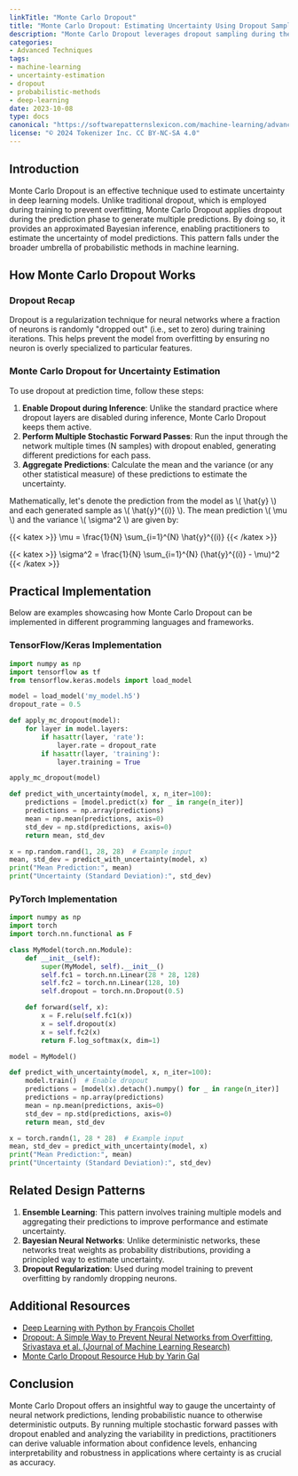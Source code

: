 ```yaml
---
linkTitle: "Monte Carlo Dropout"
title: "Monte Carlo Dropout: Estimating Uncertainty Using Dropout Sampling at Prediction Time"
description: "Monte Carlo Dropout leverages dropout sampling during the prediction phase to estimate the uncertainty of deep learning models, enhancing their robustness and interpretability by providing probabilistic insights."
categories:
- Advanced Techniques
tags:
- machine-learning
- uncertainty-estimation
- dropout
- probabilistic-methods
- deep-learning
date: 2023-10-08
type: docs
canonical: "https://softwarepatternslexicon.com/machine-learning/advanced-techniques/probabilistic-methods/monte-carlo-dropout"
license: "© 2024 Tokenizer Inc. CC BY-NC-SA 4.0"
---
```



## Introduction

Monte Carlo Dropout is an effective technique used to estimate uncertainty in deep learning models. Unlike traditional dropout, which is employed during training to prevent overfitting, Monte Carlo Dropout applies dropout during the prediction phase to generate multiple predictions. By doing so, it provides an approximated Bayesian inference, enabling practitioners to estimate the uncertainty of model predictions. This pattern falls under the broader umbrella of probabilistic methods in machine learning.

## How Monte Carlo Dropout Works

### Dropout Recap

Dropout is a regularization technique for neural networks where a fraction of neurons is randomly "dropped out" (i.e., set to zero) during training iterations. This helps prevent the model from overfitting by ensuring no neuron is overly specialized to particular features.

### Monte Carlo Dropout for Uncertainty Estimation

To use dropout at prediction time, follow these steps:

1. **Enable Dropout during Inference**: Unlike the standard practice where dropout layers are disabled during inference, Monte Carlo Dropout keeps them active.
2. **Perform Multiple Stochastic Forward Passes**: Run the input through the network multiple times (N samples) with dropout enabled, generating different predictions for each pass.
3. **Aggregate Predictions**: Calculate the mean and the variance (or any other statistical measure) of these predictions to estimate the uncertainty. 

Mathematically, let's denote the prediction from the model as \\( \hat{y} \\) and each generated sample as \\( \hat{y}^{(i)} \\). The mean prediction \\( \mu \\) and the variance \\( \sigma^2 \\) are given by:

{{< katex >}}
\mu = \frac{1}{N} \sum_{i=1}^{N} \hat{y}^{(i)}
{{< /katex >}}

{{< katex >}}
\sigma^2 = \frac{1}{N} \sum_{i=1}^{N} (\hat{y}^{(i)} - \mu)^2
{{< /katex >}}

## Practical Implementation

Below are examples showcasing how Monte Carlo Dropout can be implemented in different programming languages and frameworks.

### TensorFlow/Keras Implementation

```python
import numpy as np
import tensorflow as tf
from tensorflow.keras.models import load_model

model = load_model('my_model.h5')
dropout_rate = 0.5

def apply_mc_dropout(model):
    for layer in model.layers:
        if hasattr(layer, 'rate'):
            layer.rate = dropout_rate
        if hasattr(layer, 'training'):
            layer.training = True

apply_mc_dropout(model)

def predict_with_uncertainty(model, x, n_iter=100):
    predictions = [model.predict(x) for _ in range(n_iter)]
    predictions = np.array(predictions)
    mean = np.mean(predictions, axis=0)
    std_dev = np.std(predictions, axis=0)
    return mean, std_dev

x = np.random.rand(1, 28, 28)  # Example input
mean, std_dev = predict_with_uncertainty(model, x)
print("Mean Prediction:", mean)
print("Uncertainty (Standard Deviation):", std_dev)
```

### PyTorch Implementation

```python
import numpy as np
import torch
import torch.nn.functional as F

class MyModel(torch.nn.Module):
    def __init__(self):
        super(MyModel, self).__init__()
        self.fc1 = torch.nn.Linear(28 * 28, 128)
        self.fc2 = torch.nn.Linear(128, 10)
        self.dropout = torch.nn.Dropout(0.5)

    def forward(self, x):
        x = F.relu(self.fc1(x))
        x = self.dropout(x)
        x = self.fc2(x)
        return F.log_softmax(x, dim=1)

model = MyModel()

def predict_with_uncertainty(model, x, n_iter=100):
    model.train()  # Enable dropout
    predictions = [model(x).detach().numpy() for _ in range(n_iter)]
    predictions = np.array(predictions)
    mean = np.mean(predictions, axis=0)
    std_dev = np.std(predictions, axis=0)
    return mean, std_dev

x = torch.randn(1, 28 * 28)  # Example input
mean, std_dev = predict_with_uncertainty(model, x)
print("Mean Prediction:", mean)
print("Uncertainty (Standard Deviation):", std_dev)
```

## Related Design Patterns

1. **Ensemble Learning**: This pattern involves training multiple models and aggregating their predictions to improve performance and estimate uncertainty.
2. **Bayesian Neural Networks**: Unlike deterministic networks, these networks treat weights as probability distributions, providing a principled way to estimate uncertainty.
3. **Dropout Regularization**: Used during model training to prevent overfitting by randomly dropping neurons.

## Additional Resources

- [Deep Learning with Python by François Chollet](https://www.manning.com/books/deep-learning-with-python)
- [Dropout: A Simple Way to Prevent Neural Networks from Overfitting, Srivastava et al. (Journal of Machine Learning Research)](http://jmlr.org/papers/v15/srivastava14a.html)
- [Monte Carlo Dropout Resource Hub by Yarin Gal](http://mlg.eng.cam.ac.uk/yarin/blog_3d801aa532c1ce.html)

## Conclusion

Monte Carlo Dropout offers an insightful way to gauge the uncertainty of neural network predictions, lending probabilistic nuance to otherwise deterministic outputs. By running multiple stochastic forward passes with dropout enabled and analyzing the variability in predictions, practitioners can derive valuable information about confidence levels, enhancing interpretability and robustness in applications where certainty is as crucial as accuracy.
